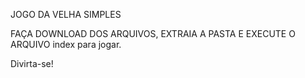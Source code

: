 JOGO DA VELHA SIMPLES

FAÇA DOWNLOAD DOS ARQUIVOS, EXTRAIA A PASTA E EXECUTE O ARQUIVO index para jogar.

Divirta-se!
